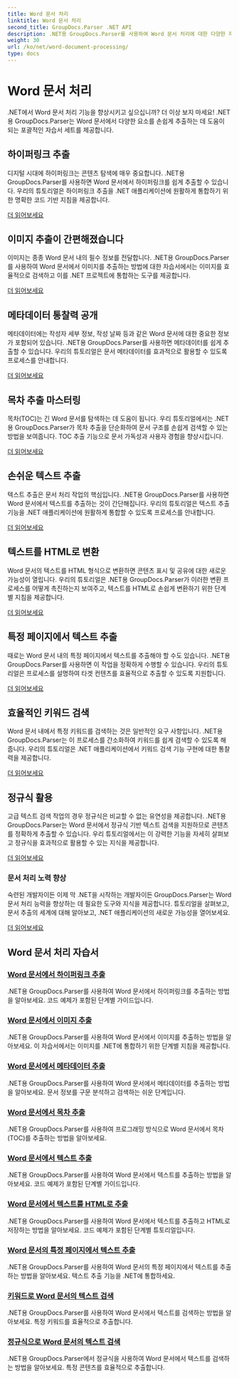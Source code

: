 ```yaml
---
title: Word 문서 처리
linktitle: Word 문서 처리
second_title: GroupDocs.Parser .NET API
description: .NET용 GroupDocs.Parser를 사용하여 Word 문서 처리에 대한 다양한 자습서를 살펴보세요. 하이퍼링크, 이미지, 메타데이터 등을 추출합니다.
weight: 30
url: /ko/net/word-document-processing/
type: docs
---
```

# Word 문서 처리

.NET에서 Word 문서 처리 기능을 향상시키고 싶으십니까? 더 이상 보지 마세요! .NET용 GroupDocs.Parser는 Word 문서에서 다양한 요소를 손쉽게 추출하는 데 도움이 되는 포괄적인 자습서 세트를 제공합니다.

## 하이퍼링크 추출
디지털 시대에 하이퍼링크는 콘텐츠 탐색에 매우 중요합니다. .NET용 GroupDocs.Parser를 사용하면 Word 문서에서 하이퍼링크를 쉽게 추출할 수 있습니다. 우리의 튜토리얼은 하이퍼링크 추출을 .NET 애플리케이션에 원활하게 통합하기 위한 명확한 코드 기반 지침을 제공합니다.

[더 읽어보세요](./extract-hyperlinks-from-word-document/)

## 이미지 추출이 간편해졌습니다
이미지는 종종 Word 문서 내의 필수 정보를 전달합니다. .NET용 GroupDocs.Parser를 사용하여 Word 문서에서 이미지를 추출하는 방법에 대한 자습서에서는 이미지를 효율적으로 검색하고 이를 .NET 프로젝트에 통합하는 도구를 제공합니다.

[더 읽어보세요](./extract-images-from-word-document/)

## 메타데이터 통찰력 공개
메타데이터에는 작성자 세부 정보, 작성 날짜 등과 같은 Word 문서에 대한 중요한 정보가 포함되어 있습니다. .NET용 GroupDocs.Parser를 사용하면 메타데이터를 쉽게 추출할 수 있습니다. 우리의 튜토리얼은 문서 메타데이터를 효과적으로 활용할 수 있도록 프로세스를 안내합니다.

[더 읽어보세요](./extract-metadata-from-word-document/)

## 목차 추출 마스터링
목차(TOC)는 긴 Word 문서를 탐색하는 데 도움이 됩니다. 우리 튜토리얼에서는 .NET용 GroupDocs.Parser가 목차 추출을 단순화하여 문서 구조를 손쉽게 검색할 수 있는 방법을 보여줍니다. TOC 추출 기능으로 문서 가독성과 사용자 경험을 향상시킵니다.

[더 읽어보세요](./extract-table-of-contents-from-word-document/)

## 손쉬운 텍스트 추출
텍스트 추출은 문서 처리 작업의 핵심입니다. .NET용 GroupDocs.Parser를 사용하면 Word 문서에서 텍스트를 추출하는 것이 간단해집니다. 우리의 튜토리얼은 텍스트 추출 기능을 .NET 애플리케이션에 원활하게 통합할 수 있도록 프로세스를 안내합니다.

[더 읽어보세요](./extract-text-from-word-document/)

## 텍스트를 HTML로 변환
Word 문서의 텍스트를 HTML 형식으로 변환하면 콘텐츠 표시 및 공유에 대한 새로운 가능성이 열립니다. 우리의 튜토리얼은 .NET용 GroupDocs.Parser가 이러한 변환 프로세스를 어떻게 촉진하는지 보여주고, 텍스트를 HTML로 손쉽게 변환하기 위한 단계별 지침을 제공합니다.

[더 읽어보세요](./extract-text-from-word-document-as-html/)

## 특정 페이지에서 텍스트 추출
때로는 Word 문서 내의 특정 페이지에서 텍스트를 추출해야 할 수도 있습니다. .NET용 GroupDocs.Parser를 사용하면 이 작업을 정확하게 수행할 수 있습니다. 우리의 튜토리얼은 프로세스를 설명하여 타겟 컨텐츠를 효율적으로 추출할 수 있도록 지원합니다.

[더 읽어보세요](./extract-text-from-specific-page-in-word-document/)

## 효율적인 키워드 검색
Word 문서 내에서 특정 키워드를 검색하는 것은 일반적인 요구 사항입니다. .NET용 GroupDocs.Parser는 이 프로세스를 간소화하여 키워드를 쉽게 검색할 수 있도록 해줍니다. 우리의 튜토리얼은 .NET 애플리케이션에서 키워드 검색 기능 구현에 대한 통찰력을 제공합니다.

[더 읽어보세요](./search-text-in-word-document-by-keyword/)

## 정규식 활용
고급 텍스트 검색 작업의 경우 정규식은 비교할 수 없는 유연성을 제공합니다. .NET용 GroupDocs.Parser는 Word 문서에서 정규식 기반 텍스트 검색을 지원하므로 콘텐츠를 정확하게 추출할 수 있습니다. 우리 튜토리얼에서는 이 강력한 기능을 자세히 살펴보고 정규식을 효과적으로 활용할 수 있는 지식을 제공합니다.

[더 읽어보세요](./search-text-in-word-document-by-regular-expression/)

### 문서 처리 노력 향상

숙련된 개발자이든 이제 막 .NET을 시작하는 개발자이든 GroupDocs.Parser는 Word 문서 처리 능력을 향상하는 데 필요한 도구와 지식을 제공합니다. 튜토리얼을 살펴보고, 문서 추출의 세계에 대해 알아보고, .NET 애플리케이션의 새로운 가능성을 열어보세요.

[더 읽어보세요](./extract-hyperlinks-from-word-document/)

## Word 문서 처리 자습서
### [Word 문서에서 하이퍼링크 추출](./extract-hyperlinks-from-word-document/)
.NET용 GroupDocs.Parser를 사용하여 Word 문서에서 하이퍼링크를 추출하는 방법을 알아보세요. 코드 예제가 포함된 단계별 가이드입니다.
### [Word 문서에서 이미지 추출](./extract-images-from-word-document/)
.NET용 GroupDocs.Parser를 사용하여 Word 문서에서 이미지를 추출하는 방법을 알아보세요. 이 자습서에서는 이미지를 .NET에 통합하기 위한 단계별 지침을 제공합니다.
### [Word 문서에서 메타데이터 추출](./extract-metadata-from-word-document/)
.NET용 GroupDocs.Parser를 사용하여 Word 문서에서 메타데이터를 추출하는 방법을 알아보세요. 문서 정보를 구문 분석하고 검색하는 쉬운 단계입니다.
### [Word 문서에서 목차 추출](./extract-table-of-contents-from-word-document/)
.NET용 GroupDocs.Parser를 사용하여 프로그래밍 방식으로 Word 문서에서 목차(TOC)를 추출하는 방법을 알아보세요.
### [Word 문서에서 텍스트 추출](./extract-text-from-word-document/)
.NET용 GroupDocs.Parser를 사용하여 Word 문서에서 텍스트를 추출하는 방법을 알아보세요. 코드 예제가 포함된 단계별 가이드입니다.
### [Word 문서에서 텍스트를 HTML로 추출](./extract-text-from-word-document-as-html/)
.NET용 GroupDocs.Parser를 사용하여 Word 문서에서 텍스트를 추출하고 HTML로 저장하는 방법을 알아보세요. 코드 예제가 포함된 단계별 튜토리얼입니다.
### [Word 문서의 특정 페이지에서 텍스트 추출](./extract-text-from-specific-page-in-word-document/)
.NET용 GroupDocs.Parser를 사용하여 Word 문서의 특정 페이지에서 텍스트를 추출하는 방법을 알아보세요. 텍스트 추출 기능을 .NET에 통합하세요.
### [키워드로 Word 문서의 텍스트 검색](./search-text-in-word-document-by-keyword/)
.NET용 GroupDocs.Parser를 사용하여 Word 문서에서 텍스트를 검색하는 방법을 알아보세요. 특정 키워드를 효율적으로 추출합니다.
### [정규식으로 Word 문서의 텍스트 검색](./search-text-in-word-document-by-regular-expression/)
.NET용 GroupDocs.Parser에서 정규식을 사용하여 Word 문서에서 텍스트를 검색하는 방법을 알아보세요. 특정 콘텐츠를 효율적으로 추출합니다.